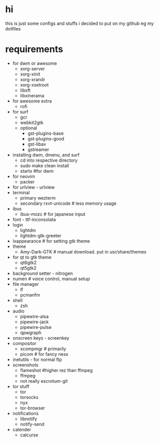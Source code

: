 # hi
this is just some configs and stuffs i decided to put on my github
eg my dotfiles

# requirements
- for dwm or awesome
    - xorg-server
    - xorg-xinit
    - xorg-xrandr
    - xorg-xsetroot
    - libxft
    - libxinerama
- for awesome extra
    - rofi
- for surf
    - gcr
    - webkit2gtk
    - optional
        - gst-plugins-base
        - gst-plugins-good
        - gst-libav
        - gstreamer
- installing dwm, dmenu, and surf
    - cd into respective directory
    - sudo make clean install
    - startx #for dwm
- for neovim
    - packer
- for urlview - urlview
- terminal
    - primary wezterm
    - secondary rxvt-unicode # less memory usage
- ibus
    - ibus-mozc # for japanese input
- font - ttf-inconsolata
- login
    - lightdm
    - lightdm-gtk-greeter
- lxappearance # for setting gtk theme
- theme
    - Amy-Dark-GTK # manual download. put in usr/share/themes
- for qt to gtk theme
    - qt6gtk2
    - qt5gtk2
- background setter - nitrogen
- numen # voice control, manual setup
- file manager
    - lf
    - pcmanfm
- shell
    - zsh
- audio
    - pipewire-alsa
    - pipewire-jack
    - pipewire-pulse
    - qpwgraph
- onscreen keys - screenkey
- compositor 
    - xcompmgr # primarily
    - picom # for fancy ness
- inetutils - for normal ftp
- screenshots
    - flameshot #higher rez than ffmpeg
    - ffmpeg
    - not really escrotum-git
- tor stuff
    - tor
    - torsocks
    - nyx
    - tor-browser
- notifications
    - libnotify
    - notify-send
- calender
    - calcurse
